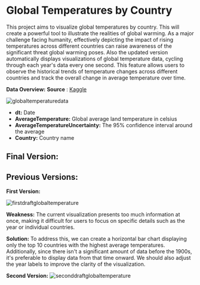 # Global Temperatures by Country

This project aims to visualize global temperatures by country. This will create a powerful tool to illustrate the realities of global warming. As a major challenge facing humanity, effectively depicting the impact of rising temperatures across different countries can raise awareness of the significant threat global warming poses.
Also the updated version automatically displays visualizations of global temperature data, cycling through each year's data every one second. This feature allows users to observe the historical trends of temperature changes across different countries and track the overall change in average temperature over time.

**Data Overview:**
**Source** : [Kaggle](https://www.kaggle.com/datasets/berkeleyearth/climate-change-earth-surface-temperature-data/data)

![globaltemperaturedata](https://github.com/goyoju/Global_Temperatures_Visualization/assets/61122366/116cb607-ffe2-4295-b39c-e149e01979d7)

- **dt:** Date
- **AverageTemperature:** Global average land temperature in celsius
- **AverageTemperatureUncertainty:** The 95% confidence interval around the average
- **Country:** Country name


## Final Version:



## Previous Versions:
**First Version:**

![firstdraftglobaltemperature](https://github.com/goyoju/Global_Temperatures_Visualization/assets/61122366/6ab48746-97c7-4116-a9c4-ff8279a91a2c)

**Weakness:** The current visualization presents too much information at once, making it difficult for users to focus on specific details such as the year or individual countries. 

**Solution:** To address this, we can create a horizontal bar chart displaying only the top 10 countries with the highest average temperatures. Additionally, since there isn't a significant amount of data before the 1900s, it's preferable to display data from that time onward. We should also adjust the year labels to improve the clarity of the visualization.

**Second Version:**
![seconddraftglobaltemperature](https://github.com/goyoju/Global_Temperatures_Visualization/assets/61122366/5e81c929-02e2-4828-b1b2-c37bd22e241e)

